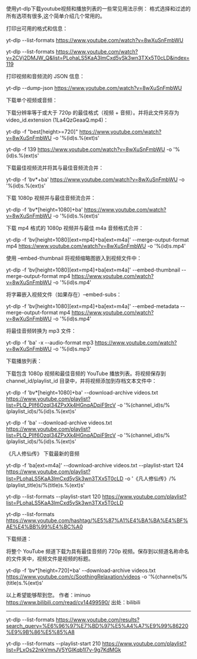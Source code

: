 

使用yt-dlp下载youtube视频和播放列表的一些常见用法示例：
格式选择和过滤的所有选项有很多,这个简单介绍几个常用的。

打印出可用的格式和信息：

yt-dlp --list-formats  https://www.youtube.com/watch?v=8wXuSnFmbWU

yt-dlp --list-formats https://www.youtube.com/watch?v=2CVj2DMJW_Q&list=PLohaLS5KaA3lmCxd5vSk3wn3TXx5T0cLD&index=119


打印视频和音频流的 JSON 信息：

yt-dlp --dump-json https://www.youtube.com/watch?v=8wXuSnFmbWU


下载单个视频或音频：

下载分辨率等于或大于 720p 的最佳格式（视频 + 音频）。并将此文件另存为 video_id.extension (1La4QzGeaaQ.mp4)：

yt-dlp -f "best[height>=720]" https://www.youtube.com/watch?v=8wXuSnFmbWU -o '%(id)s.%(ext)s'


yt-dlp -f 139 https://www.youtube.com/watch?v=8wXuSnFmbWU -o '%(id)s.%(ext)s'




下载最佳视频流并将其与最佳音频流合并：

yt-dlp -f 'bv*+ba' https://www.youtube.com/watch?v=8wXuSnFmbWU -o '%(id)s.%(ext)s'


下载 1080p 视频并与最佳音频流合并：

yt-dlp -f 'bv*[height=1080]+ba' https://www.youtube.com/watch?v=8wXuSnFmbWU -o '%(id)s.%(ext)s'

下载 mp4 格式的 1080p 视频并与最佳 m4a 音频格式合并：

yt-dlp -f 'bv[height=1080][ext=mp4]+ba[ext=m4a]' --merge-output-format mp4 https://www.youtube.com/watch?v=8wXuSnFmbWU -o '%(id)s.mp4'




使用 –embed-thumbnail 将视频缩略图嵌入到视频文件中：

yt-dlp -f 'bv[height=1080][ext=mp4]+ba[ext=m4a]' --embed-thumbnail --merge-output-format mp4 https://www.youtube.com/watch?v=8wXuSnFmbWU -o '%(id)s.mp4'





将字幕嵌入视频文件（如果存在）–embed-subs：

yt-dlp -f 'bv[height=1080][ext=mp4]+ba[ext=m4a]' --embed-metadata --merge-output-format mp4 https://www.youtube.com/watch?v=8wXuSnFmbWU -o '%(id)s.mp4'


将最佳音频转换为 mp3 文件：

yt-dlp -f 'ba' -x --audio-format mp3 https://www.youtube.com/watch?v=8wXuSnFmbWU -o '%(id)s.mp3'



下载播放列表：

下载包含 1080p 视频和最佳音频的 YouTube 播放列表。将视频保存到 channel_id/playlist_id 目录中，并将视频添加到存档文本文件中：

yt-dlp -f 'bv*[height=1080]+ba' --download-archive videos.txt  https://www.youtube.com/playlist?list=PLQ_PIlf6OzqI34ZPxXk4HGnqADpiF9rcV -o '%(channel_id)s/%(playlist_id)s/%(id)s.%(ext)s'



yt-dlp -f 'ba' --download-archive videos.txt  https://www.youtube.com/playlist?list=PLQ_PIlf6OzqI34ZPxXk4HGnqADpiF9rcV -o '%(channel_id)s/%(playlist_id)s/%(id)s.%(ext)s'



《凡人修仙传》 下载最新的音频

yt-dlp -f 'ba[ext=m4a]' --download-archive videos.txt  --playlist-start 124  https://www.youtube.com/playlist?list=PLohaLS5KaA3lmCxd5vSk3wn3TXx5T0cLD -o '《凡人修仙传》/%(playlist_title)s/%(title)s.%(ext)s'


yt-dlp --list-formats --playlist-start 120  https://www.youtube.com/playlist?list=PLohaLS5KaA3lmCxd5vSk3wn3TXx5T0cLD



yt-dlp --list-formats https://www.youtube.com/hashtag/%E5%87%A1%E4%BA%BA%E4%BF%AE%E4%BB%99%E4%BC%A0


下载频道：

将整个 YouTube 频道下载为具有最佳音频的 720p 视频。保存到以频道名称命名的文件夹中，视频文件是视频的标题。

yt-dlp -f 'bv*[height=720]+ba' --download-archive videos.txt https://www.youtube.com/c/SoothingRelaxation/videos -o '%(channel)s/%(title)s.%(ext)s'


以上希望能够帮到您。 作者：iminuo https://www.bilibili.com/read/cv14499590/ 出处：bilibili


-------------------------------------------

yt-dlp --list-formats https://www.youtube.com/results?search_query=%E6%96%97%E7%BD%97%E5%A4%A7%E9%99%86220%E9%9B%86%E5%85%A8



yt-dlp --list-formats --playlist-start 210 https://www.youtube.com/playlist?list=PLxOs22nkVmnJV5YGIKqb1I7v-9g7KdMGk









